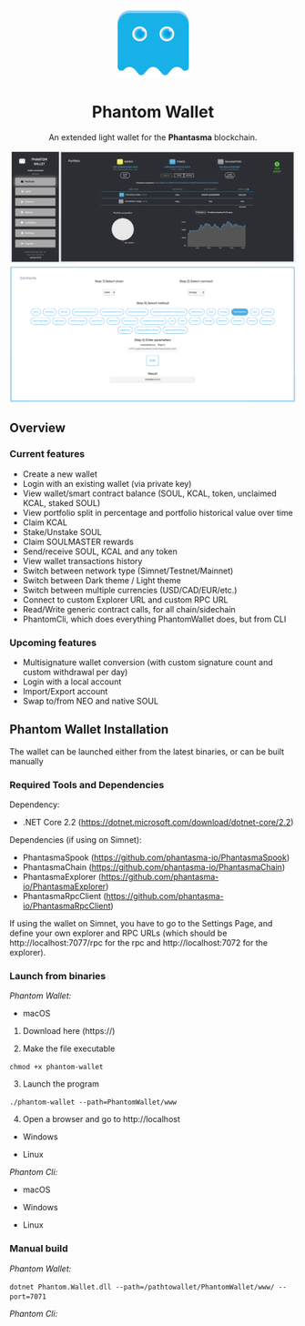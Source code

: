 <p align="center">
  <img src="./PhantomWallet/www/public/img/phantasma_logo.png" width="125px;">
</p>

<h1 align="center">Phantom Wallet</h1>

<p align="center">
  An extended light wallet for the <b>Phantasma</b> blockchain.
</p>

<p align="center">
  <img src="./PhantomWallet/www/public/img/wallet2.png">
  <img src="./PhantomWallet/www/public/img/wallet1.png">
</p>

## Overview

### Current features

- Create a new wallet
- Login with an existing wallet (via private key)
- View wallet/smart contract balance (SOUL, KCAL, token, unclaimed KCAL, staked SOUL)
- View portfolio split in percentage and portfolio historical value over time
- Claim KCAL
- Stake/Unstake SOUL
- Claim SOULMASTER rewards
- Send/receive SOUL, KCAL and any token
- View wallet transactions history
- Switch between network type (Simnet/Testnet/Mainnet)
- Switch between Dark theme / Light theme
- Switch between multiple currencies (USD/CAD/EUR/etc.)
- Connect to custom Explorer URL and custom RPC URL
- Read/Write generic contract calls, for all chain/sidechain
- PhantomCli, which does everything PhantomWallet does, but from CLI

### Upcoming features

- Multisignature wallet conversion (with custom signature count and custom withdrawal per day)
- Login with a local account
- Import/Export account
- Swap to/from NEO and native SOUL

## Phantom Wallet Installation

The wallet can be launched either from the latest binaries, or can be built manually

### Required Tools and Dependencies

Dependency:

- .NET Core 2.2 (https://dotnet.microsoft.com/download/dotnet-core/2.2)

Dependencies (if using on Simnet):

- PhantasmaSpook (https://github.com/phantasma-io/PhantasmaSpook)
- PhantasmaChain (https://github.com/phantasma-io/PhantasmaChain)
- PhantasmaExplorer (https://github.com/phantasma-io/PhantasmaExplorer)
- PhantasmaRpcClient (https://github.com/phantasma-io/PhantasmaRpcClient)

If using the wallet on Simnet, you have to go to the Settings Page, and define your own explorer and RPC URLs (which should be http://localhost:7077/rpc for the rpc and http://localhost:7072 for the explorer).

### Launch from binaries

*Phantom Wallet:*

- macOS

1) Download here (https://)

2) Make the file executable

`chmod +x phantom-wallet`

3) Launch the program 

`./phantom-wallet --path=PhantomWallet/www`

4) Open a browser and go to http://localhost

- Windows

- Linux

*Phantom Cli:*

- macOS

- Windows

- Linux

### Manual build

*Phantom Wallet:*

`dotnet Phantom.Wallet.dll --path=/pathtowallet/PhantomWallet/www/ --port=7071`

*Phantom Cli:*
